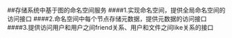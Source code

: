 ##存储系统中基于图的命名空间服务
####1.实现命名空间，提供全局命名空间的访问接口
####2.命名空间中每个节点存储元数据，提供元数据的访问接口
####3.提供访问用户和用户之间friend关系、用户和文件之间like关系的接口
